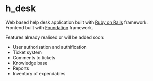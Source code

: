 h_desk
======

Web based help desk application built with [Ruby on Rails](http://rubyonrails.org/) framework. Frontend built with [Foundation](http://foundation.zurb.com) framework.

Features already realised or will be added soon:

- User authorisation and authification
- Ticket system
- Comments to tickets
- Knowledge base
- Reports
- Inventory of expendables
